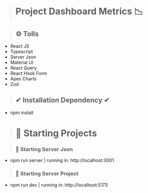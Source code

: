 > # Project Dashboard Metrics 📉

> ## ⚙ Tolls

- React JS
- Typescript
- Server Json
- Material UI
- React Query
- React Hook Form
- Apex Charts
- Zod


> ## ✔ Installation Dependency ✔
  - npm install


> # 🚀 Starting Projects 

> ### 🚀 Starting Server Json 
  - npm run server | running in:  http://localhost:3001

> ### 🚀 Starting Server Project 
  - npm run dev | running in: http://localhost:5173
